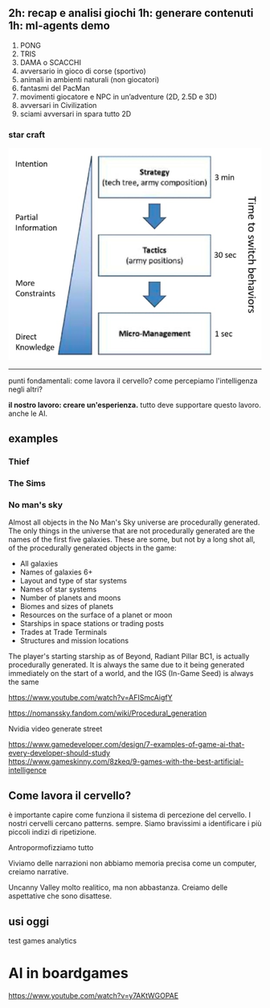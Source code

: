 2h: recap e analisi giochi
1h: generare contenuti
1h: ml-agents demo
---

1) PONG
2) TRIS
3) DAMA o SCACCHI
4) avversario in gioco di corse (sportivo)
5) animali in ambienti naturali (non giocatori)
6) fantasmi del PacMan
7) movimenti giocatore e NPC in un’adventure (2D, 2.5D e 3D)
8) avversari in Civilization
9) sciami avversari in spara tutto 2D

### star craft
![](img/strategy-starcraft.jpg)

--- 


punti fondamentali:
come lavora il cervello?
come percepiamo l'intelligenza negli altri?

**il nostro lavoro: creare un'esperienza.**
tutto deve supportare questo lavoro. anche le AI.

## examples

### Thief

### The Sims

### No man's sky
Almost all objects in the No Man's Sky universe are procedurally generated. The only things in the universe that are not procedurally generated are the names of the first five galaxies. These are some, but not by a long shot all, of the procedurally generated objects in the game:

- All galaxies
- Names of galaxies 6+
- Layout and type of star systems
- Names of star systems
- Number of planets and moons
- Biomes and sizes of planets
- Resources on the surface of a planet or moon
- Starships in space stations or trading posts
- Trades at Trade Terminals
- Structures and mission locations

The player's starting starship as of Beyond, Radiant Pillar BC1, is actually procedurally generated. It is always the same due to it being generated immediately on the start of a world, and the IGS (In-Game Seed) is always the same

<https://www.youtube.com/watch?v=AFISmcAigfY>

<https://nomanssky.fandom.com/wiki/Procedural_generation>


Nvidia video generate street


<https://www.gamedeveloper.com/design/7-examples-of-game-ai-that-every-developer-should-study>  
<https://www.gameskinny.com/8zkeq/9-games-with-the-best-artificial-intelligence>




## Come lavora il cervello?
è importante capire come funziona il sistema di percezione del cervello.
I nostri cervelli cercano patterns. sempre.
Siamo bravissimi a identificare i più piccoli indizi di ripetizione.

Antropormofizziamo tutto

Viviamo delle narrazioni
non abbiamo memoria precisa come un computer, creiamo narrative.

Uncanny Valley
molto realitico, ma non abbastanza. Creiamo delle aspettative che sono disattese.

## usi oggi
test games
analytics

# AI in boardgames
https://www.youtube.com/watch?v=y7AKtWGOPAE